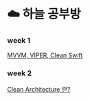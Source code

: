 # ☁️ 하늘 공부방

### week 1
[MVVM, VIPER, Clean Swift](https://shy-week-7ba.notion.site/1-Architecture-Clean-Swift-900c353003b24a228d89cac1b508a691)
### week 2
[Clean Architecture 란?](https://shy-week-7ba.notion.site/2-3cc1cb8e35884877b77797f1e56ef3ad)

